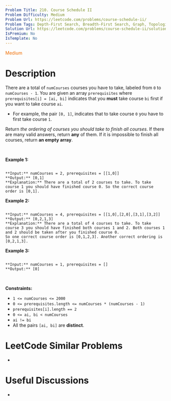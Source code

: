 ```yaml
---
Problem Title: 210. Course Schedule II
Problem Difficulty: Medium
Problem Url: https://leetcode.com/problems/course-schedule-ii/
Problem Tags: Depth-First Search, Breadth-First Search, Graph, Topological Sort
Solution Url: https://leetcode.com/problems/course-schedule-ii/solution/
IsPremium: No
IsTemplate: No
---
```


<span style="color: rgb(239, 108, 0);">Medium</span>

# Description

There are a total of `numCourses` courses you have to take, labeled from `0` to `numCourses - 1`. You are given an array `prerequisites` where `prerequisites[i] = [ai, bi]` indicates that you **must** take course `bi` first if you want to take course `ai`.


* For example, the pair `[0, 1]`, indicates that to take course `0` you have to first take course `1`.


Return *the ordering of courses you should take to finish all courses*. If there are many valid answers, return **any** of them. If it is impossible to finish all courses, return **an empty array**.


 


**Example 1:**



```

**Input:** numCourses = 2, prerequisites = [[1,0]]
**Output:** [0,1]
**Explanation:** There are a total of 2 courses to take. To take course 1 you should have finished course 0. So the correct course order is [0,1].

```

**Example 2:**



```

**Input:** numCourses = 4, prerequisites = [[1,0],[2,0],[3,1],[3,2]]
**Output:** [0,2,1,3]
**Explanation:** There are a total of 4 courses to take. To take course 3 you should have finished both courses 1 and 2. Both courses 1 and 2 should be taken after you finished course 0.
So one correct course order is [0,1,2,3]. Another correct ordering is [0,2,1,3].

```

**Example 3:**



```

**Input:** numCourses = 1, prerequisites = []
**Output:** [0]

```

 


**Constraints:**


* `1 <= numCourses <= 2000`
* `0 <= prerequisites.length <= numCourses * (numCourses - 1)`
* `prerequisites[i].length == 2`
* `0 <= ai, bi < numCourses`
* `ai != bi`
* All the pairs `[ai, bi]` are **distinct**.




# LeetCode Similar Problems

- []()

# Useful Discussions

- []()
